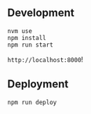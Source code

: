 ## Development

```
nvm use
npm install
npm run start
```

`http://localhost:8000`!

## Deployment

```
npm run deploy
```
